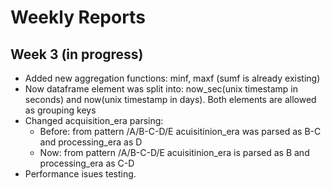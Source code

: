 # Weekly Reports 

## Week 3 (in progress)

- Added new aggregation functions: minf, maxf (sumf is already existing)
- Now dataframe element was split into: now_sec(unix timestamp in seconds) and now(unix timestamp in days). Both elements are allowed as grouping keys
- Changed acquisition_era parsing:
	- Before: from pattern /A/B-C-D/E acuisitinion_era was parsed as B-C and processing_era as D
	- Now: from pattern /A/B-C-D/E acuisitinion_era is parsed as B and processing_era as C-D
- Performance isues testing.
